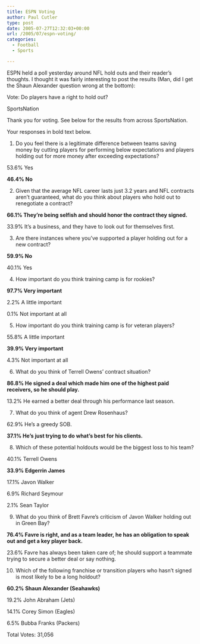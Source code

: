 ```yaml
---
title: ESPN Voting
author: Paul Cutler
type: post
date: 2005-07-27T12:32:03+00:00
url: /2005/07/espn-voting/
categories:
  - Football
  - Sports

---
```

ESPN held a poll yesterday around NFL hold outs and their reader&#8217;s thoughts. I thought it was fairly interesting to post the results (Man, did I get the Shaun Alexander question wrong at the bottom):

Vote: Do players have a right to hold out?
  
SportsNation

Thank you for voting. See below for the results from across SportsNation.

Your responses in bold text below.

1) Do you feel there is a legitimate difference between teams saving money by cutting players for performing below expectations and players holding out for more money after exceeding expectations?

53.6% Yes

**46.4% No**

2) Given that the average NFL career lasts just 3.2 years and NFL contracts aren&#8217;t guaranteed, what do you think about players who hold out to renegotiate a contract?

**66.1% They&#8217;re being selfish and should honor the contract they signed.**

33.9% It&#8217;s a business, and they have to look out for themselves first.

3) Are there instances where you&#8217;ve supported a player holding out for a new contract?

**59.9% No**

40.1% Yes

4) How important do you think training camp is for rookies?

**97.7% Very important**

2.2% A little important

0.1% Not important at all

5) How important do you think training camp is for veteran players?

55.8% A little important

**39.9% Very important**

4.3% Not important at all

6) What do you think of Terrell Owens&#8217; contract situation?

**86.8% He signed a deal which made him one of the highest paid receivers, so he should play.**

13.2% He earned a better deal through his performance last season.

7) What do you think of agent Drew Rosenhaus?

62.9% He&#8217;s a greedy SOB.

**37.1% He&#8217;s just trying to do what&#8217;s best for his clients.**

8) Which of these potential holdouts would be the biggest loss to his team?

40.1% Terrell Owens

**33.9% Edgerrin James**

17.1% Javon Walker

6.9% Richard Seymour

2.1% Sean Taylor

9) What do you think of Brett Favre&#8217;s criticism of Javon Walker holding out in Green Bay?

**76.4% Favre is right, and as a team leader, he has an obligation to speak out and get a key player back.**

23.6% Favre has always been taken care of; he should support a teammate trying to secure a better deal or say nothing.

10) Which of the following franchise or transition players who hasn&#8217;t signed is most likely to be a long holdout?

**60.2% Shaun Alexander (Seahawks)**

19.2% John Abraham (Jets)

14.1% Corey Simon (Eagles)

6.5% Bubba Franks (Packers)

Total Votes: 31,056